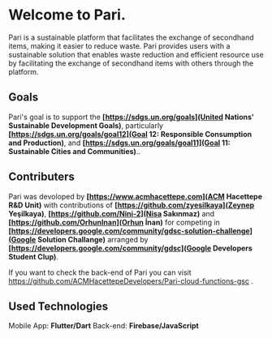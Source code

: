 # Welcome to Pari. 

Pari is a sustainable platform that facilitates the exchange of secondhand items, making it easier to reduce waste. Pari provides users with a sustainable solution that enables waste reduction and efficient resource use by facilitating the exchange of secondhand items with others through the platform.

## Goals
Pari's goal is to support the **[https://sdgs.un.org/goals](United Nations' Sustainable Development Goals)**, particularly **[https://sdgs.un.org/goals/goal12](Goal 12: Responsible Consumption and Production)**, and **[https://sdgs.un.org/goals/goal11](Goal 11: Sustainable Cities and Communities)**..

## Contributers
Pari was devoloped by **[https://www.acmhacettepe.com](ACM Hacettepe R&D Unit)** with contributions of **[https://github.com/zyesilkaya](Zeynep Yeşilkaya)**, **[https://github.com/Nini-2](Nisa Sakınmaz)** and **[https://github.com/OrhunInan](Orhun İnan)** for competing in **[https://developers.google.com/community/gdsc-solution-challenge](Google Solution Challange)** arranged by **[https://developers.google.com/community/gdsc](Google Developers Student Clup)**.

If you want to check the back-end of Pari you can visit https://github.com/ACMHacettepeDevelopers/Pari-cloud-functions-gsc .

## Used Technologies
Mobile App: **Flutter/Dart**
Back-end: **Firebase/JavaScript**
